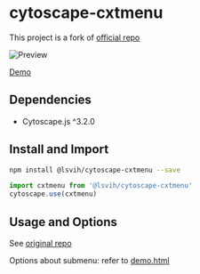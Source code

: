 cytoscape-cxtmenu
================================================================================

This project is a fork of [official repo](https://github.com/cytoscape/cytoscape.js-cxtmenu)

![Preview](https://raw.githubusercontent.com/lsvih/cytoscape.js-cxtmenu/master/preview.png)

[Demo](https://lsvih.github.io/cytoscape.js-cxtmenu/)

## Dependencies

 * Cytoscape.js ^3.2.0
 
## Install and Import

```bash
npm install @lsvih/cytoscape-cxtmenu --save
```

```js
import cxtmenu from '@lsvih/cytoscape-cxtmenu'
cytoscape.use(cxtmenu)
```
 
## Usage and Options

See [original repo](https://github.com/cytoscape/cytoscape.js-cxtmenu)

Options about submenu: refer to [demo.html](https://github.com/lsvih/cytoscape.js-cxtmenu/blob/master/demo.html)
